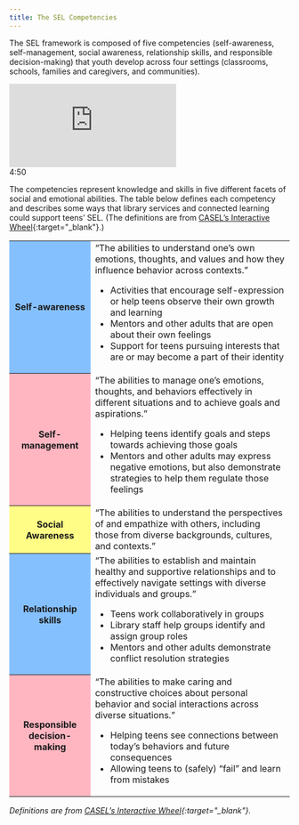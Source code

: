 ```yaml
---
title: The SEL Competencies
---
```


The SEL framework is composed of five competencies (self-awareness, self-management, social awareness, relationship skills, and responsible decision-making) that youth develop across four settings (classrooms, schools, families and caregivers, and communities).

<iframe src="https://www.youtube.com/embed/ouXhi_CfBVg" frameborder="0" allow="autoplay; encrypted-media" allowfullscreen></iframe>
<div class="videotime" style="float:none;">4:50</div>


The competencies represent knowledge and skills in five different facets of social and emotional abilities. The table below defines each competency and describes some ways that library services and connected learning could support teens’ SEL. (The definitions are from [CASEL’s Interactive Wheel](https://casel.org/fundamentals-of-sel/what-is-the-casel-framework/#interactive-casel-wheel){:target="_blank"}.)

<table class="updatedcolor">
	<tr><th bgcolor="#85c0fe">Self-awareness</th><td>“The abilities to understand one’s own emotions, thoughts, and values and how they influence behavior across contexts.”
<ul><li>
Activities that encourage self-expression or help teens observe their own growth and learning</li>
<li>Mentors and other adults that are open about their own feelings</li>
<li>Support for teens pursuing interests that are or may become a part of their identity</li></ul>

</td></tr>
	<tr><th bgcolor="lightpink">Self-management</th><td>“The abilities to manage one’s emotions, thoughts, and behaviors effectively in different situations and to achieve goals and aspirations.”
<ul><li>
Helping teens identify goals and steps towards achieving those goals</li>
<li>Mentors and other adults may express negative emotions, but also demonstrate strategies to help them regulate those feelings</li></ul>
	</td></tr>
	<tr><th bgcolor="#fffd86">Social Awareness</th><td>“The abilities to understand the perspectives of and empathize with others, including those from diverse backgrounds, cultures, and contexts.”</td></tr>
<tr><th bgcolor="#85c0fe">Relationship skills</th><td>“The abilities to establish and maintain healthy and supportive relationships and to effectively navigate settings with diverse individuals and groups.”
<ul><li>
Teens work collaboratively in groups</li>
<li>Library staff help groups identify and assign group roles</li>
<li>Mentors and other adults demonstrate conflict resolution strategies</li>
</ul>

</td></tr>


<tr><th bgcolor="lightpink">Responsible decision-making</th><td>“The abilities to make caring and constructive choices about personal behavior and social interactions across diverse situations.”
<ul><li>
Helping teens see connections between today’s behaviors and future consequences </li>
<li>Allowing teens to (safely) “fail” and learn from mistakes</li></ul>
	</td></tr>
</table>

*Definitions are from [CASEL’s Interactive Wheel](https://casel.org/fundamentals-of-sel/what-is-the-casel-framework/#interactive-casel-wheel){:target="_blank"}.*
